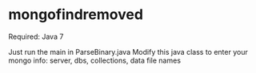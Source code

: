 mongofindremoved
================

Required:
Java 7

Just run the main in ParseBinary.java
Modify this java class to enter your mongo info: server, dbs, collections, data file names
